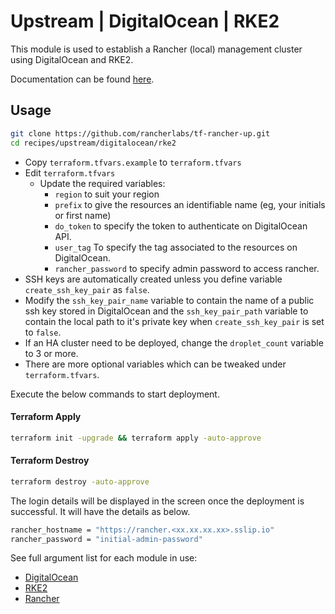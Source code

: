 # Upstream | DigitalOcean | RKE2

This module is used to establish a Rancher (local) management cluster using DigitalOcean and RKE2.

Documentation can be found [here](./docs.md).

## Usage

```bash
git clone https://github.com/rancherlabs/tf-rancher-up.git
cd recipes/upstream/digitalocean/rke2
```

- Copy `terraform.tfvars.example` to `terraform.tfvars`
- Edit `terraform.tfvars`
  - Update the required variables:
    -  `region` to suit your region
    -  `prefix` to give the resources an identifiable name (eg, your initials or first name)
    -  `do_token` to specify the token to authenticate on DigitalOcean API.
    -  `user_tag` To specify the tag associated to the resources on DigitalOcean.
    -  `rancher_password` to specify admin password to access rancher.
- SSH keys are automatically created unless you define variable `create_ssh_key_pair` as `false`.
- Modify the `ssh_key_pair_name` variable to contain the name of a public ssh key stored in DigitalOcean and the `ssh_key_pair_path` variable to contain the local path to it's private key when `create_ssh_key_pair` is set to `false`.
- If an HA cluster need to be deployed, change the `droplet_count` variable to 3 or more.
- There are more optional variables which can be tweaked under `terraform.tfvars`.

Execute the below commands to start deployment.

#### Terraform Apply

```bash
terraform init -upgrade && terraform apply -auto-approve
```

#### Terraform Destroy

```bash
terraform destroy -auto-approve
```

The login details will be displayed in the screen once the deployment is successful. It will have the details as below.

```bash
rancher_hostname = "https://rancher.<xx.xx.xx.xx>.sslip.io"
rancher_password = "initial-admin-password"
```


See full argument list for each module in use:
  - [DigitalOcean](../../../../modules/infra/digitalocean)
  - [RKE2](../../../../modules/distribution/rke2)
  - [Rancher](../../../../modules/rancher)

